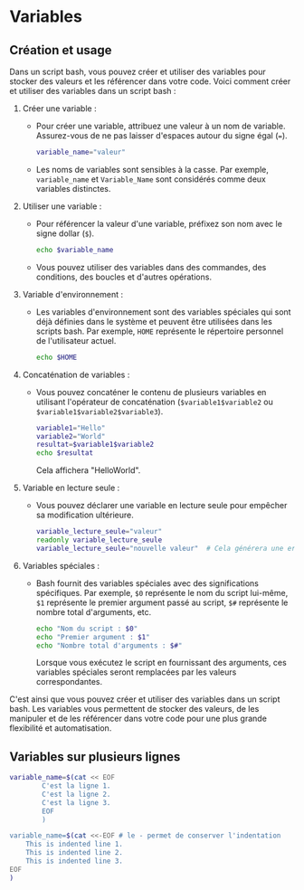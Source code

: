 # Variables

## Création et usage
Dans un script bash, vous pouvez créer et utiliser des variables pour stocker des valeurs et les référencer dans votre code. Voici comment créer et utiliser des variables dans un script bash :

1. Créer une variable :
   - Pour créer une variable, attribuez une valeur à un nom de variable. Assurez-vous de ne pas laisser d'espaces autour du signe égal (`=`).

     ```bash
     variable_name="valeur"
     ```

   - Les noms de variables sont sensibles à la casse. Par exemple, `variable_name` et `Variable_Name` sont considérés comme deux variables distinctes.

2. Utiliser une variable :
   - Pour référencer la valeur d'une variable, préfixez son nom avec le signe dollar (`$`).

     ```bash
     echo $variable_name
     ```

   - Vous pouvez utiliser des variables dans des commandes, des conditions, des boucles et d'autres opérations.

3. Variable d'environnement :
   - Les variables d'environnement sont des variables spéciales qui sont déjà définies dans le système et peuvent être utilisées dans les scripts bash. Par exemple, `HOME` représente le répertoire personnel de l'utilisateur actuel.

     ```bash
     echo $HOME
     ```

4. Concaténation de variables :
   - Vous pouvez concaténer le contenu de plusieurs variables en utilisant l'opérateur de concaténation (`$variable1$variable2` ou `$variable1$variable2$variable3`).

     ```bash
     variable1="Hello"
     variable2="World"
     resultat=$variable1$variable2
     echo $resultat
     ```

     Cela affichera "HelloWorld".

5. Variable en lecture seule :
   - Vous pouvez déclarer une variable en lecture seule pour empêcher sa modification ultérieure.

     ```bash
     variable_lecture_seule="valeur"
     readonly variable_lecture_seule
     variable_lecture_seule="nouvelle valeur"  # Cela générera une erreur car la variable est en lecture seule.
     ```

6. Variables spéciales :
   - Bash fournit des variables spéciales avec des significations spécifiques. Par exemple, `$0` représente le nom du script lui-même, `$1` représente le premier argument passé au script, `$#` représente le nombre total d'arguments, etc.

     ```bash
     echo "Nom du script : $0"
     echo "Premier argument : $1"
     echo "Nombre total d'arguments : $#"
     ```

     Lorsque vous exécutez le script en fournissant des arguments, ces variables spéciales seront remplacées par les valeurs correspondantes.

C'est ainsi que vous pouvez créer et utiliser des variables dans un script bash. Les variables vous permettent de stocker des valeurs, de les manipuler et de les référencer dans votre code pour une plus grande flexibilité et automatisation.

## Variables sur plusieurs lignes
```bash
variable_name=$(cat << EOF
        C'est la ligne 1.
        C'est la ligne 2.
        C'est la ligne 3.
        EOF
        )

variable_name=$(cat <<-EOF # le - permet de conserver l'indentation
    This is indented line 1.
    This is indented line 2.
    This is indented line 3.
EOF
)
```
